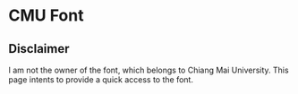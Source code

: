 # CMU Font

## Disclaimer

I am not the owner of the font, which belongs to Chiang Mai University. This page intents to provide a quick access to the font.
